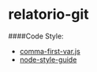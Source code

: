 # relatorio-git

####Code Style:
 * [comma-first-var.js](https://gist.github.com/isaacs/357981) 
 * [node-style-guide](https://github.com/felixge/node-style-guide) 